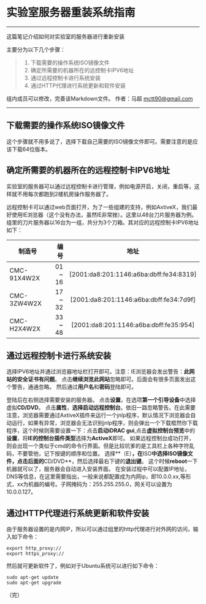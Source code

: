 # 实验室服务器重装系统指南


------

这篇笔记介绍如何对实验室的服务器进行重新安装

主要分为以下几个步骤：

> 1. 下载需要的操作系统ISO镜像文件
> 2. 确定所需要的机器所在的远控制卡IPV6地址
> 3. 通过远程控制卡进行系统安装
> 4. 通过HTTP代理进行系统更新和软件安装

组内成员可以修改，完善该Markdown文件。
作者：马超 mctt90@gmail.com

------

## 下载需要的操作系统ISO镜像文件

这个步骤就不用多说了，选择下载自己需要的ISO镜像文件即可。需要注意的是应该下载64位版本。

## 确定所需要的机器所在的远程控制卡IPV6地址

实验室的服务器可以通过远程控制卡进行管理，例如电源开启，关闭，重启等，这样就不用每次都跑到2楼机房操作服务器了。

远程控制卡可以通过web页面打开，为了一些组建的支持，例如AxtiveX，我们最好使用IE浏览器（这个没有办法，虽然IE非常挫）。这里以48台刀片服务器为例。组里的刀片服务器以16台为一组，共分为3个刀箱。其对应的远程控制卡IPV6地址如下：

| 制造号       | 编号   |  地址  |
| -------------| -----:  | :----:  |
| CMC-91X4W2X  | 01 ~ 16 | [2001:da8:201:1146:a6ba:dbff:fe34:8319]|
| CMC-3ZW4W2X  | 17 ~ 32 | [2001:da8:201:1146:a6ba:dbff:fe34:7d9f]|
| CMC-H2X4W2X  | 33 ~ 48 | [2001:da8:201:1146:a6ba:dbff:fe35:954] |

## 通过远程控制卡进行系统安装

选择IPV6地址并通过浏览器地址栏打开即可。注意：IE浏览器会发出警告：**此网站的安全证书有问题**。 点击**继续浏览此网站**忽略即可。后面会有很多页面发出这个警告，通通忽略。
然后通过**用户名**和**密码**登陆即可。

登陆后在右侧选择需要安装的服务器。
点击**设置**，在选项**第一个引导设备**中选择虚拟**CD/DVD**。
点击**属性**，**选择启动远程控制台**。依旧一路忽略警告。在此需要注意，浏览器需要通过AxtiveX插件来运行一个jnlp程序，默认情况下浏览器会自动运行，如果有异常，浏览器会无法识别jnlp程序，则会弹出一个下载框然你下载程序，这个时候则需要设置一下：点击**启动iDRAC gui**,点击**虚拟控制台预览**中的**设置**，将**IE的控制台插件类型**选择为**ActiveX**即可。
如果远程控制台成功打开，则会出现一个类似于cmd的命令行界面。但是比较坑爹的是工具栏上各种字符乱码，不要管他，记下按键的顺序和位置。
选择**（E）**，在**ISO**中选择ISO镜像文件，点击后面的**CD/DVD**，然后选择最右下键的**退出键**。
这个时候**reboot**一下机器就可以了，服务器会自动进入安装界面。
在安装过程中可以配置IP地址，DNS等信息，在这里需要指出，一般来说都配置成为内网ip，即10.0.0.xx,等形式，xx为机器的编号。子网掩码为：255.255.255.0，网关可以设置为10.0.0.127。

## 通过HTTP代理进行系统更新和软件安装

由于服务器设置的是内网IP，所以可以通过组里的http代理进行对外网的访问，输入如下命令：
```script
export http_proxy://
export https_proxy://
```

然后就可更新软件了，例如对于Ubuntu系统可以进行如下命令：
```
sudo apt-get update
sudo apt-get upgrade
```


（完）
